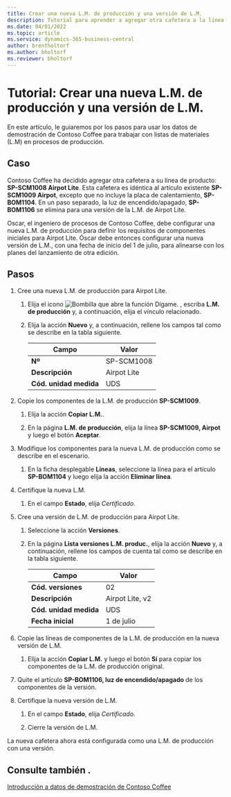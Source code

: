 ```yaml
---
title: Crear una nueva L.M. de producción y una versión de L.M.
description: Tutorial para aprender a agregar otra cafetera a la línea de productos de Contoso Coffee en Business Central.
ms.date: 04/01/2022
ms.topic: article
ms.service: dynamics-365-business-central
author: brentholtorf
ms.author: bholtorf
ms.reviewer: bholtorf
---
```

# Tutorial: Crear una nueva L.M. de producción y una versión de L.M.

En este artículo, le guiaremos por los pasos para usar los datos de demostración de Contoso Coffee para trabajar con listas de materiales (L.M) en procesos de producción.  

## Caso

Contoso Coffee ha decidido agregar otra cafetera a su línea de producto: **SP-SCM1008 Airpot Lite**. Esta cafetera es idéntica al artículo existente **SP-SCM1009 Airpot**, excepto que no incluye la placa de calentamiento, **SP-BOM1104**. En un paso separado, la luz de encendido/apagado, **SP-BOM1106** se elimina para una versión de la L.M. de Airpot Lite.

Oscar, el ingeniero de procesos de Contoso Coffee, debe configurar una nueva L.M. de producción para definir los requisitos de componentes iniciales para Airpot Lite. Óscar debe entonces configurar una nueva versión de L.M., con una fecha de inicio del 1 de julio, para alinearse con los planes del lanzamiento de otra edición.

## Pasos

1. Cree una nueva L.M. de producción para Airpot Lite.

    1. Elija el icono ![Bombilla que abre la función Dígame.](../../media/ui-search/search_small.png "Dígame qué desea hacer") , escriba **L.M. de producción** y, a continuación, elija el vínculo relacionado.  

    2. Elija la acción **Nuevo** y, a continuación, rellene los campos tal como se describe en la tabla siguiente.  

        |Campo  |Valor  |
        |---------|---------|
        |**Nº** |SP-SCM1008|
        |**Descripción** |Airpot Lite|
        |**Cód. unidad medida**|UDS  |

2. Copie los componentes de la L.M. de producción **SP-SCM1009**.

    1. Elija la acción **Copiar L.M.**.

    2. En la página **L.M. de producción**, elija la línea **SP-SCM1009, Airpot** y luego el botón **Aceptar**.

3. Modifique los componentes para la nueva L.M. de producción como se describe en el escenario.

    1. En la ficha desplegable **Líneas**, seleccione la línea para el artículo **SP-BOM1104** y luego elija la acción **Eliminar línea**.  

4. Certifique la nueva L.M.  

    1. En el campo **Estado**, elija *Certificado*.  

5. Cree una versión de L.M. de producción para Airpot Lite.

    1. Seleccione la acción **Versiones**.

    2. En la página **Lista versiones L.M. produc.**, elija la acción **Nuevo** y, a continuación, rellene los campos de cuenta tal como se describe en la tabla siguiente.  

        |Campo  |Valor  |
        |---------|---------|
        |**Cód. versiones** |02|
        |**Descripción** |Airpot Lite, v2|
        |**Cód. unidad medida**|UDS  |  
        |**Fecha inicial**|1 de julio  |  

6. Copie las líneas de componentes de la L.M. de producción en la nueva versión de L.M.

    1. Elija la acción **Copiar L.M.** y luego el botón **Sí** para copiar los componentes de la L.M. de producción original.

7. Quite el artículo **SP-BOM1106, luz de encendido/apagado** de los componentes de la versión.

8. Certifique la nueva versión de L.M.

    1. En el campo **Estado**, elija *Certificado*.  

    2. Cierre la versión de L.M.

La nueva cafetera ahora está configurada como una L.M. de producción con una versión.  

## Consulte también .

[Introducción a datos de demostración de Contoso Coffee](../contoso-coffee-intro.md)  
